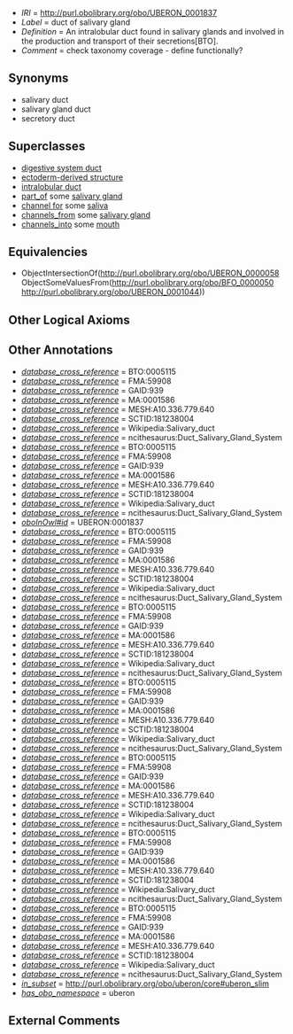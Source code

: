  * *IRI* = http://purl.obolibrary.org/obo/UBERON_0001837
 * *Label* = duct of salivary gland
 * *Definition* = An intralobular duct found in salivary glands and involved in the production and transport of their secretions[BTO].
 * *Comment* = check taxonomy coverage - define functionally?

## Synonyms

 * salivary duct
 * salivary gland duct
 * secretory duct

## Superclasses

 * [digestive system duct](../../UBERON/28/UBERON_0003928.md)
 * [ectoderm-derived structure](../../UBERON/21/UBERON_0004121.md)
 * [intralobular duct](../../UBERON/19/UBERON_0014719.md)
 * [part_of](../../BFO/50/BFO_0000050.md) some [salivary gland](../../UBERON/44/UBERON_0001044.md)
 * [channel for](../../core#channel/or/core#channel_for.md) some [saliva](../../UBERON/36/UBERON_0001836.md)
 * [channels_from](../../core#channels/om/core#channels_from.md) some [salivary gland](../../UBERON/44/UBERON_0001044.md)
 * [channels_into](../../core#channels/to/core#channels_into.md) some [mouth](../../UBERON/65/UBERON_0000165.md)

## Equivalencies

 * ObjectIntersectionOf(<http://purl.obolibrary.org/obo/UBERON_0000058> ObjectSomeValuesFrom(<http://purl.obolibrary.org/obo/BFO_0000050> <http://purl.obolibrary.org/obo/UBERON_0001044>))

## Other Logical Axioms


## Other Annotations

 * *[database_cross_reference](../../ef/oboInOwl#hasDbXref.md)* = BTO:0005115
 * *[database_cross_reference](../../ef/oboInOwl#hasDbXref.md)* = FMA:59908
 * *[database_cross_reference](../../ef/oboInOwl#hasDbXref.md)* = GAID:939
 * *[database_cross_reference](../../ef/oboInOwl#hasDbXref.md)* = MA:0001586
 * *[database_cross_reference](../../ef/oboInOwl#hasDbXref.md)* = MESH:A10.336.779.640
 * *[database_cross_reference](../../ef/oboInOwl#hasDbXref.md)* = SCTID:181238004
 * *[database_cross_reference](../../ef/oboInOwl#hasDbXref.md)* = Wikipedia:Salivary_duct
 * *[database_cross_reference](../../ef/oboInOwl#hasDbXref.md)* = ncithesaurus:Duct_Salivary_Gland_System
 * *[database_cross_reference](../../ef/oboInOwl#hasDbXref.md)* = BTO:0005115
 * *[database_cross_reference](../../ef/oboInOwl#hasDbXref.md)* = FMA:59908
 * *[database_cross_reference](../../ef/oboInOwl#hasDbXref.md)* = GAID:939
 * *[database_cross_reference](../../ef/oboInOwl#hasDbXref.md)* = MA:0001586
 * *[database_cross_reference](../../ef/oboInOwl#hasDbXref.md)* = MESH:A10.336.779.640
 * *[database_cross_reference](../../ef/oboInOwl#hasDbXref.md)* = SCTID:181238004
 * *[database_cross_reference](../../ef/oboInOwl#hasDbXref.md)* = Wikipedia:Salivary_duct
 * *[database_cross_reference](../../ef/oboInOwl#hasDbXref.md)* = ncithesaurus:Duct_Salivary_Gland_System
 * *[oboInOwl#id](../../id/oboInOwl#id.md)* = UBERON:0001837
 * *[database_cross_reference](../../ef/oboInOwl#hasDbXref.md)* = BTO:0005115
 * *[database_cross_reference](../../ef/oboInOwl#hasDbXref.md)* = FMA:59908
 * *[database_cross_reference](../../ef/oboInOwl#hasDbXref.md)* = GAID:939
 * *[database_cross_reference](../../ef/oboInOwl#hasDbXref.md)* = MA:0001586
 * *[database_cross_reference](../../ef/oboInOwl#hasDbXref.md)* = MESH:A10.336.779.640
 * *[database_cross_reference](../../ef/oboInOwl#hasDbXref.md)* = SCTID:181238004
 * *[database_cross_reference](../../ef/oboInOwl#hasDbXref.md)* = Wikipedia:Salivary_duct
 * *[database_cross_reference](../../ef/oboInOwl#hasDbXref.md)* = ncithesaurus:Duct_Salivary_Gland_System
 * *[database_cross_reference](../../ef/oboInOwl#hasDbXref.md)* = BTO:0005115
 * *[database_cross_reference](../../ef/oboInOwl#hasDbXref.md)* = FMA:59908
 * *[database_cross_reference](../../ef/oboInOwl#hasDbXref.md)* = GAID:939
 * *[database_cross_reference](../../ef/oboInOwl#hasDbXref.md)* = MA:0001586
 * *[database_cross_reference](../../ef/oboInOwl#hasDbXref.md)* = MESH:A10.336.779.640
 * *[database_cross_reference](../../ef/oboInOwl#hasDbXref.md)* = SCTID:181238004
 * *[database_cross_reference](../../ef/oboInOwl#hasDbXref.md)* = Wikipedia:Salivary_duct
 * *[database_cross_reference](../../ef/oboInOwl#hasDbXref.md)* = ncithesaurus:Duct_Salivary_Gland_System
 * *[database_cross_reference](../../ef/oboInOwl#hasDbXref.md)* = BTO:0005115
 * *[database_cross_reference](../../ef/oboInOwl#hasDbXref.md)* = FMA:59908
 * *[database_cross_reference](../../ef/oboInOwl#hasDbXref.md)* = GAID:939
 * *[database_cross_reference](../../ef/oboInOwl#hasDbXref.md)* = MA:0001586
 * *[database_cross_reference](../../ef/oboInOwl#hasDbXref.md)* = MESH:A10.336.779.640
 * *[database_cross_reference](../../ef/oboInOwl#hasDbXref.md)* = SCTID:181238004
 * *[database_cross_reference](../../ef/oboInOwl#hasDbXref.md)* = Wikipedia:Salivary_duct
 * *[database_cross_reference](../../ef/oboInOwl#hasDbXref.md)* = ncithesaurus:Duct_Salivary_Gland_System
 * *[database_cross_reference](../../ef/oboInOwl#hasDbXref.md)* = BTO:0005115
 * *[database_cross_reference](../../ef/oboInOwl#hasDbXref.md)* = FMA:59908
 * *[database_cross_reference](../../ef/oboInOwl#hasDbXref.md)* = GAID:939
 * *[database_cross_reference](../../ef/oboInOwl#hasDbXref.md)* = MA:0001586
 * *[database_cross_reference](../../ef/oboInOwl#hasDbXref.md)* = MESH:A10.336.779.640
 * *[database_cross_reference](../../ef/oboInOwl#hasDbXref.md)* = SCTID:181238004
 * *[database_cross_reference](../../ef/oboInOwl#hasDbXref.md)* = Wikipedia:Salivary_duct
 * *[database_cross_reference](../../ef/oboInOwl#hasDbXref.md)* = ncithesaurus:Duct_Salivary_Gland_System
 * *[database_cross_reference](../../ef/oboInOwl#hasDbXref.md)* = BTO:0005115
 * *[database_cross_reference](../../ef/oboInOwl#hasDbXref.md)* = FMA:59908
 * *[database_cross_reference](../../ef/oboInOwl#hasDbXref.md)* = GAID:939
 * *[database_cross_reference](../../ef/oboInOwl#hasDbXref.md)* = MA:0001586
 * *[database_cross_reference](../../ef/oboInOwl#hasDbXref.md)* = MESH:A10.336.779.640
 * *[database_cross_reference](../../ef/oboInOwl#hasDbXref.md)* = SCTID:181238004
 * *[database_cross_reference](../../ef/oboInOwl#hasDbXref.md)* = Wikipedia:Salivary_duct
 * *[database_cross_reference](../../ef/oboInOwl#hasDbXref.md)* = ncithesaurus:Duct_Salivary_Gland_System
 * *[database_cross_reference](../../ef/oboInOwl#hasDbXref.md)* = BTO:0005115
 * *[database_cross_reference](../../ef/oboInOwl#hasDbXref.md)* = FMA:59908
 * *[database_cross_reference](../../ef/oboInOwl#hasDbXref.md)* = GAID:939
 * *[database_cross_reference](../../ef/oboInOwl#hasDbXref.md)* = MA:0001586
 * *[database_cross_reference](../../ef/oboInOwl#hasDbXref.md)* = MESH:A10.336.779.640
 * *[database_cross_reference](../../ef/oboInOwl#hasDbXref.md)* = SCTID:181238004
 * *[database_cross_reference](../../ef/oboInOwl#hasDbXref.md)* = Wikipedia:Salivary_duct
 * *[database_cross_reference](../../ef/oboInOwl#hasDbXref.md)* = ncithesaurus:Duct_Salivary_Gland_System
 * *[in_subset](../../et/oboInOwl#inSubset.md)* = http://purl.obolibrary.org/obo/uberon/core#uberon_slim
 * *[has_obo_namespace](../../ce/oboInOwl#hasOBONamespace.md)* = uberon

## External Comments


